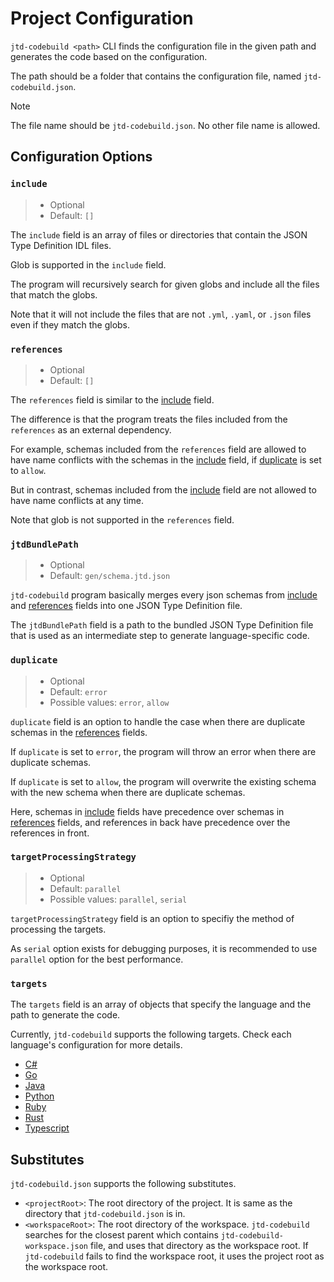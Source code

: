# Project Configuration

`jtd-codebuild <path>` CLI finds the configuration file in the given path and generates the code based on the configuration.

The path should be a folder that contains the configuration file, named `jtd-codebuild.json`.

> [!NOTE]
> The file name should be `jtd-codebuild.json`. No other file name is allowed.

## Configuration Options

### `include`

> - Optional
> - Default: `[]`

The `include` field is an array of files or directories
that contain the JSON Type Definition IDL files.

Glob is supported in the `include` field.

The program will recursively search for given globs and 
include all the files that match the globs.

Note that it will not include the files that are not `.yml`, `.yaml`, or `.json` files
even if they match the globs.

### `references`

> - Optional
> - Default: `[]`

The `references` field is similar to the [include](#include) field.

The difference is that the program treats the files included from the `references`
as an external dependency.

For example, schemas included from the `references` field are allowed to have name conflicts with the schemas in the [include](#include) field, if [duplicate](#duplicate) is set to `allow`.

But in contrast, schemas included from the [include](#include) field are not allowed to have name conflicts at any time.

Note that glob is not supported in the `references` field.

### `jtdBundlePath`

> - Optional
> - Default: `gen/schema.jtd.json`

`jtd-codebuild` program basically merges every json schemas from [include](#include) and [references](#references) fields into one JSON Type Definition file.

The `jtdBundlePath` field is a path to the bundled JSON Type Definition file that is used 
as an intermediate step to generate language-specific code.


### `duplicate`

> - Optional
> - Default: `error`
> - Possible values: `error`, `allow`

`duplicate` field is an option to handle the case 
when there are duplicate schemas in the [references](#references) fields.

If `duplicate` is set to `error`, the program will throw an error when there are duplicate schemas.

If `duplicate` is set to `allow`, the program will overwrite the existing schema with the new schema when there are duplicate schemas.

Here, schemas in [include](#include) fields have precedence over schemas in [references](#references) fields, and references in back have precedence over the references in front.

### `targetProcessingStrategy`

> - Optional
> - Default: `parallel`
> - Possible values: `parallel`, `serial`

`targetProcessingStrategy` field is an option to specifiy the method of processing the targets.

As `serial` option exists for debugging purposes, it is recommended to use `parallel` option for the best performance.

### `targets`

The `targets` field is an array of objects 
that specify the language and the path to generate the code.

Currently, `jtd-codebuild` supports the following targets.
Check each language's configuration for more details.

- [C#](./csharp.md)
- [Go](./go.md)
- [Java](./java.md)
- [Python](./python.md)
- [Ruby](./ruby.md)
- [Rust](./rust.md)
- [Typescript](./typescript.md)

## Substitutes

`jtd-codebuild.json` supports the following substitutes.

- `<projectRoot>`: The root directory of the project. It is same as the directory that `jtd-codebuild.json` is in.
- `<workspaceRoot>`: The root directory of the workspace. `jtd-codebuild` searches for the closest parent which contains `jtd-codebuild-workspace.json` file, and uses that directory as the workspace root. If `jtd-codebuild` fails to find the workspace root, it uses the project root as the workspace root.
